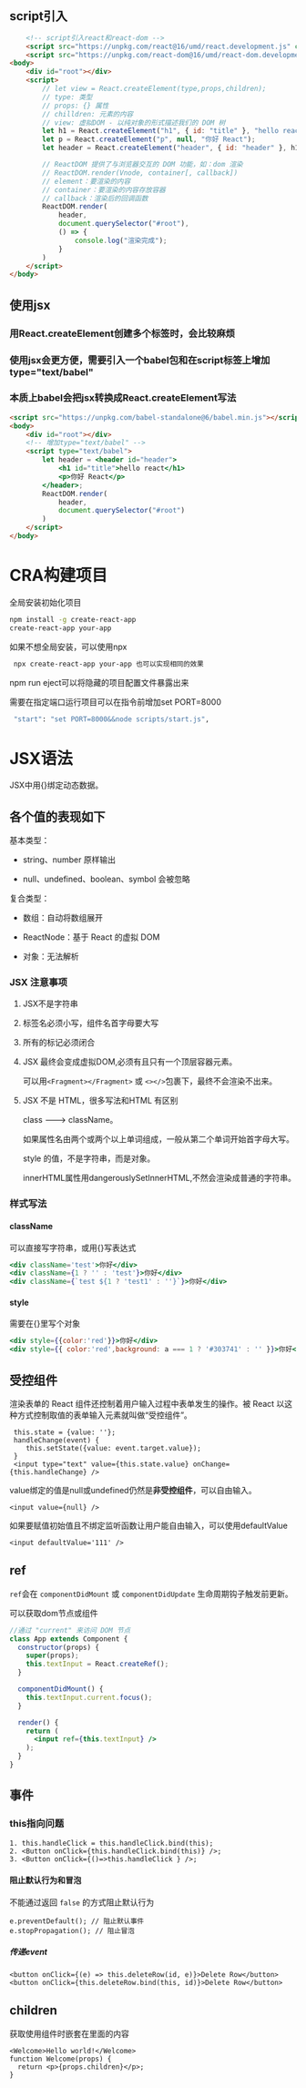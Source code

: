 ## script引入

```html
    <!-- script引入react和react-dom -->
    <script src="https://unpkg.com/react@16/umd/react.development.js" crossorigin></script>
    <script src="https://unpkg.com/react-dom@16/umd/react-dom.development.js" crossorigin></script>
<body>
    <div id="root"></div>
    <script>
        // let view = React.createElement(type,props,children);
        // type: 类型
        // props: {} 属性
        // chilldren: 元素的内容
        // view: 虚拟DOM - 以纯对象的形式描述我们的 DOM 树
        let h1 = React.createElement("h1", { id: "title" }, "hello react");
        let p = React.createElement("p", null, "你好 React");
        let header = React.createElement("header", { id: "header" }, h1, p);

        // ReactDOM 提供了与浏览器交互的 DOM 功能，如：dom 渲染
        // ReactDOM.render(Vnode, container[, callback])
        // element：要渲染的内容
        // container：要渲染的内容存放容器
        // callback：渲染后的回调函数 
        ReactDOM.render(
            header,
            document.querySelector("#root"),
            () => {
                console.log("渲染完成");
            }
        )
    </script>
</body>
```

## 使用jsx

### 用React.createElement创建多个标签时，会比较麻烦

### 使用jsx会更方便，需要引入一个babel包和在script标签上增加type="text/babel"

### 本质上babel会把jsx转换成React.createElement写法

```html
<script src="https://unpkg.com/babel-standalone@6/babel.min.js"></script>
<body>
    <div id="root"></div>
    <!-- 增加type="text/babel" -->
    <script type="text/babel">
        let header = <header id="header">
            <h1 id="title">hello react</h1>
            <p>你好 React</p>
        </header>;
        ReactDOM.render(
            header,
            document.querySelector("#root")
        )
    </script>
</body>
```

# CRA构建项目

全局安装初始化项目

```sh
npm install -g create-react-app
create-react-app your-app
```

如果不想全局安装，可以使用npx

```sh
 npx create-react-app your-app 也可以实现相同的效果
```

npm run eject可以将隐藏的项目配置文件暴露出来

需要在指定端口运行项目可以在指令前增加set PORT=8000

```sh
 "start": "set PORT=8000&&node scripts/start.js",
```

# JSX语法

JSX中用{}绑定动态数据。

## 各个值的表现如下

基本类型：

- string、number 原样输出

- null、undefined、boolean、symbol 会被忽略

复合类型：

- 数组：自动将数组展开

- ReactNode：基于 React 的虚拟 DOM

- 对象：无法解析

### JSX 注意事项

1. JSX不是字符串

2. 标签名必须小写，组件名首字母要大写

3. 所有的标记必须闭合

4. JSX 最终会变成虚拟DOM,必须有且只有一个顶层容器元素。

   可以用```<Fragment></Fragment>``` 或 ```<></>```包裹下，最终不会渲染不出来。

5. JSX 不是 HTML，很多写法和HTML 有区别

   class ---> className。

   如果属性名由两个或两个以上单词组成，一般从第二个单词开始首字母大写。

   style 的值，不是字符串，而是对象。

   innerHTML属性用dangerouslySetInnerHTML,不然会渲染成普通的字符串。

### 样式写法

#### className

可以直接写字符串，或用{}写表达式

```jsx
<div className='test'>你好</div>
<div className={1 ? '' : 'test'}>你好</div>
<div className={`test ${1 ? 'test1' : ''}`}>你好</div>
```

#### style

需要在{}里写个对象

```jsx
<div style={{color:'red'}}>你好</div>
<div style={{ color:'red',background: a === 1 ? '#303741' : '' }}>你好</div>
```

## 受控组件

渲染表单的 React 组件还控制着用户输入过程中表单发生的操作。被 React 以这种方式控制取值的表单输入元素就叫做“受控组件”。

```tsx
 this.state = {value: ''};
 handleChange(event) {
    this.setState({value: event.target.value});
 }
 <input type="text" value={this.state.value} onChange={this.handleChange} />
```

value绑定的值是null或undefined仍然是**非受控组件**，可以自由输入。

```tsx
<input value={null} />
```

如果要赋值初始值且不绑定监听函数让用户能自由输入，可以使用defaultValue

```tsx
<input defaultValue='111' />
```

## ref

`ref`会在 `componentDidMount` 或 `componentDidUpdate` 生命周期钩子触发前更新。

可以获取dom节点或组件

```jsx
//通过 "current" 来访问 DOM 节点
class App extends Component {
  constructor(props) {
    super(props);
    this.textInput = React.createRef();
  }

  componentDidMount() {
    this.textInput.current.focus();
  }

  render() {
    return (
      <input ref={this.textInput} />
    );
  }
}
```

## 事件

### this指向问题

```tsx
1. this.handleClick = this.handleClick.bind(this);
2. <Button onClick={this.handleClick.bind(this)} />;
3. <Button onClick={()=>this.handleClick } />;
```

#### 阻止默认行为和冒泡

 不能通过返回 `false` 的方式阻止默认行为

   ```tsx
e.preventDefault(); // 阻止默认事件
e.stopPropagation(); // 阻止冒泡
   ```

##### 传递event

```tsx
<button onClick={(e) => this.deleteRow(id, e)}>Delete Row</button>
<button onClick={this.deleteRow.bind(this, id)}>Delete Row</button>
```

## children

获取使用组件时嵌套在里面的内容

```tsx
<Welcome>Hello world!</Welcome>
function Welcome(props) {
  return <p>{props.children}</p>;
}
```
